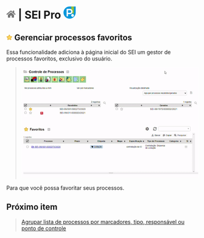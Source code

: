 # [![Home](../img/home.png)](../) |  SEI Pro ![Icone](../img/icon-32.png)

## ![SEI Pro Favoritos](../img/icon-favoritos.png) Gerenciar processos favoritos

Essa funcionalidade adiciona à página inicial do SEI um gestor de processos favoritos, exclusivo do usuário.

> ![Tela Estilo de Tabelas](../img/tela-favoritos.gif) 

Para que você possa favoritar seus processos.

## Próximo item

> [Agrupar lista de processos por marcadores, tipo, responsável ou ponto de controle](../pages/AGRUPAR.md)
